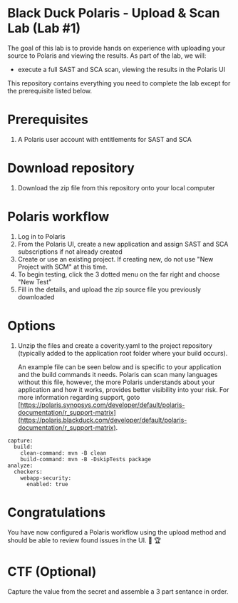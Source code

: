 # Black Duck Polaris - Upload & Scan Lab (Lab #1)

The goal of this lab is to provide hands on experience with uploading your source to Polaris and viewing the results. As part of the lab, we will:
- execute a full SAST and SCA scan, viewing the results in the Polaris UI

This repository contains everything you need to complete the lab except for the prerequisite listed below.

# Prerequisites

1. A Polaris user account with entitlements for SAST and SCA

# Download repository

1. Download the zip file from this repository onto your local computer

# Polaris workflow

1. Log in to Polaris
2. From the Polaris UI, create a new application and assign SAST and SCA subscriptions if not already created
3. Create or use an existing project. If creating new, do not use "New Project with SCM" at this time.
4. To begin testing, click the 3 dotted menu on the far right and choose "New Test"
5. Fill in the details, and upload the zip source file you previously downloaded

# Options

1. Unzip the files and create a coverity.yaml to the project repository (typically added to the application root folder where your build occurs).

   An example file can be seen below and is specific to your application and the build commands it needs. Polaris can scan many languages without this file, however, the more Polaris understands about your application and how it works, provides better visibility into your risk. For more information regarding support, goto [https://polaris.synopsys.com/developer/default/polaris-documentation/r_support-matrix](https://polaris.blackduck.com/developer/default/polaris-documentation/r_support-matrix).

```
capture:
  build:
    clean-command: mvn -B clean
    build-command: mvn -B -DskipTests package
analyze:
  checkers:
    webapp-security:
      enabled: true
```

# Congratulations

You have now configured a Polaris workflow using the upload method and should be able to review found issues in the UI. :clap: :trophy:

# CTF (Optional)

Capture the value from the secret and assemble a 3 part sentance in order. 
